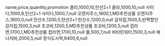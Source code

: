 name,price,quantity,promotion
콜라,1000,10,탄산2+1
콜라,1000,10,null
사이다,1000,8,탄산2+1
사이다,1000,7,null
오렌지주스,1800,1,MD추천상품
오렌지주스,1800,0,null
탄산수,1200,5,탄산2+1
탄산수,1200,0,null
감자칩,1500,5,반짝할인
감자칩,1500,3,null
초코바,1200,5,MD추천상품
초코바,1200,5,null
컵라면,1700,1,MD추천상품
컵라면,1700,10,null
물,500,7,null
비타민워터,1500,3,null
에너지바,2000,5,null
정식도시락,6400,6,null
